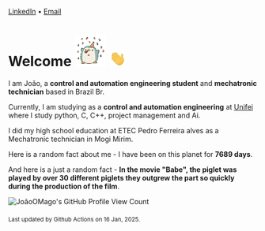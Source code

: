 [LinkedIn](https://www.linkedin.com/in/joão-pedro-gozzoli-b95641301/) &bull;
[Email](joaopedrogozzoli@gmail.com)

# Welcome <img src="happy.gif" height="64px" /> <img src="wave.gif" height="32px" />

I am João, a  **control and automation engineering student** and **mechatronic technician** based in Brazil Br.

Currently, I am studying as a **control and automation engineering** at [Unifei](https://unifei.edu.br) where I study python, C, C++, project management and Ai.

I did my high school education at ETEC Pedro Ferreira alves as a Mechatronic technician in Mogi Mirim.

Here is a random fact about me - I have been on this planet for **7689 days**.

And here is a just a random fact -  **In the movie "Babe", the piglet was played by over 30 different piglets they outgrew the part so quickly during the production of the film**.

![JoãoOMago's GitHub Profile View Count](https://komarev.com/ghpvc/?username=JoaoOMago)

<sub>Last updated by Github Actions on 16 Jan, 2025.</sub>
